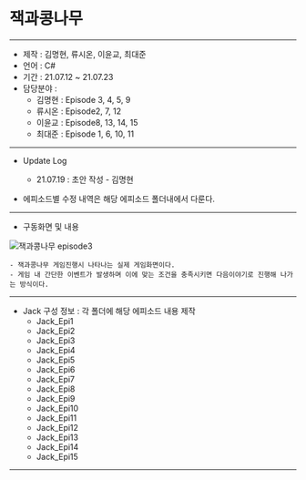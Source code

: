 # 잭과콩나무
***
 - 제작 : 김명현, 류시온, 이윤교, 최대준
 - 언어 : C#
 - 기간 : 21.07.12 ~ 21.07.23
 - 담당분야 :
    - 김명현 : Episode 3, 4, 5, 9
    - 류시온 : Episode2, 7, 12
    - 이윤교 : Episode8, 13, 14, 15
    - 최대준 : Episode 1, 6, 10, 11
***
 - Update Log
     - 21.07.19 : 초안 작성 - 김명현


  - 에피소드별 수정 내역은 해당 에피소드 폴더내에서 다룬다.

***
 - 구동화면 및 내용


![잭과콩나무 episode3](https://user-images.githubusercontent.com/37494407/126118020-c160be89-4e11-4a8e-be3a-a2a28c428c81.png)


    - 잭과콩나무 게임진행시 나타나는 실제 게임화면이다.
    - 게임 내 간단한 이벤트가 발생하며 이에 맞는 조건을 충족시키면 다음이야기로 진행해 나가는 방식이다.
    
    
***


- Jack 구성 정보 : 각 폴더에 해당 에피소드 내용 제작
  - Jack_Epi1
  - Jack_Epi2
  - Jack_Epi3
  - Jack_Epi4
  - Jack_Epi5
  - Jack_Epi6
  - Jack_Epi7
  - Jack_Epi8
  - Jack_Epi9
  - Jack_Epi10
  - Jack_Epi11
  - Jack_Epi12
  - Jack_Epi13
  - Jack_Epi14
  - Jack_Epi15

***
